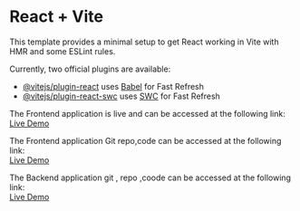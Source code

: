 # React + Vite

This template provides a minimal setup to get React working in Vite with HMR and some ESLint rules.

Currently, two official plugins are available:

- [@vitejs/plugin-react](https://github.com/vitejs/vite-plugin-react/blob/main/packages/plugin-react/README.md) uses [Babel](https://babeljs.io/) for Fast Refresh
- [@vitejs/plugin-react-swc](https://github.com/vitejs/vite-plugin-react-swc) uses [SWC](https://swc.rs/) for Fast Refresh



The Frontend application is live and can be accessed at the following link:  
[Live Demo](https://up34-frontend.vercel.app/)

The Frontend application Git repo,code can be accessed at the following link:  
[Live Demo](https://github.com/Bharath-KumarReddy/up34_frontend)

The Backend application git , repo ,coode can be accessed at the following link:  
[Live Demo](https://github.com/Bharath-KumarReddy/up34_backend) 